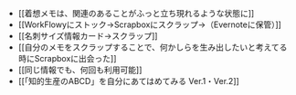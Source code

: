 - [[着想メモは、関連のあることがふっと立ち現れるような状態に]]
- [[WorkFlowyにストック→Scrapboxにスクラップ→（Evernoteに保管）]]
- [[名刺サイズ情報カード→スクラップ]]
- [[自分のメモをスクラップすることで、何かしらを生み出したいと考えてる時にScrapboxに出会った]]
- [[同じ情報でも、何回も利用可能]]
- [[「知的生産のABCD」を自分にあてはめてみる Ver.1・Ver.2]]